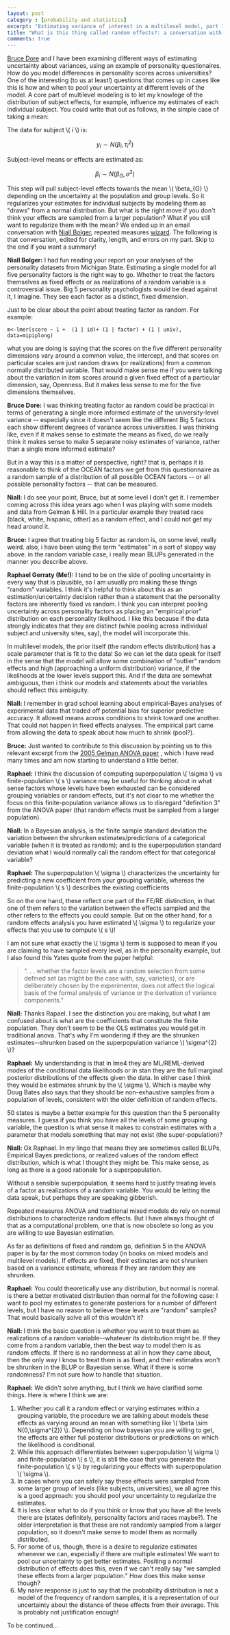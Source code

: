 ```yaml
---
layout: post
category : [probability and statistics]
excerpt: "Estimating variance of interest in a multilevel model, part I"
title: "What is this thing called random effects?: a conversation with Niall Bolger"
comments: true
---
```


[Bruce Dore][link1] and I have been examining different ways of estimating uncertainty about variances, using an example of personality questionaires. How do you model differences in personality scores across universities? One of the interesting (to us at least!) questions that comes up in cases like this is how and when to pool your uncertainty at different levels of the model. A core part of multilevel modeling is to let my knowlege of the distribution of subject effects, for example, influence my estimates of each individual subject. You could write that out as follows, in the simple case of taking a mean:

The data for subject \\( i \\) is:

$$y_{i} \sim N(\beta_{i},\tau_{i}^{2})$$

Subject-level means or effects are estimated as:

$$\beta_{i} \sim N(\beta_{G},\sigma^{2})$$

This step will pull subject-level effects towards the mean \\( \beta_{G} \\) depending on the uncertainty at the population and group levels. So it regularizes your estimates for individual subjects by modeling them as "draws" from a normal distribution. But what is the right move if you don't think your effects are sampled from a larger population? What if you still want to regularize them with the mean? We ended up in an email conversation with [Niall Bolger][link2], repeated measures [wizard][link3]. The following is that conversation, edited for clarity, length, and errors on my part. Skip to the end if you want a summary!

**Niall Bolger:**
I had fun reading your report on your analyses of the personality datasets from Michigan State. Estimating a single model for all five personality factors is the right way to go. Whether to treat the factors themselves as fixed effects or as realizations of a random variable is a controversial issue. Big 5 personality psychologists would be dead against it, I imagine. They see each factor as a distinct, fixed dimension. 


Just to be clear about the point about treating factor as random. For example:

```{.r}
m<-lmer(score ~ 1 +  (1 | id)+ (1 | factor) + (1 | univ), data=mipiplong)
```

what you are doing is saying that the scores on the five different personality dimensions vary around a common value, the intercept, and that scores on particular scales are just random draws (or realizations) from a common normally distributed variable. That would make sense me if you were talking about the variation in item scores around a given fixed effect of a particular dimension, say, Openness. But it makes less sense to me for the five dimensions themselves. 


**Bruce Dore:**
I was thinking treating factor as random could be practical in terms of generating a single more informed estimate of the university-level variance -- especially since it doesn't seem like the different Big 5 factors each show different degrees of variance across universities. I was thinking like, even if it makes sense to estimate the means as fixed, do we really think it makes sense to make 5 separate noisy estimates of variance, rather than a single more informed estimate?


But in a way this is a matter of perspective, right?  that is, perhaps it is reasonable to think of the OCEAN factors we get from this questionnaire as a random sample of a distribution of all possible OCEAN factors -- or all possible personality factors -- that can be measured.


**Niall:**
I do see your point, Bruce, but at some level I don't get it. I remember coming across this idea years ago when I was playing with some models and data from Gelman & Hill. In a particular example they treated race (black, white, hispanic, other) as a random effect, and I could not get my head around it. 


**Bruce:**
I agree that treating big 5 factor as random is, on some level, really weird. also, i have been using the term "estimates" in a sort of sloppy way above. in the random variable case, i really mean BLUPs generated in the manner you describe above. 


**Raphael Gerraty (Me!):**
I tend to be on the side of pooling uncertainty in every way that is plausible, so I am usually pro making these things "random" variables. I think it's helpful to think about this as an estimation/uncertainty decision rather than a statement that the personality factors are inherently fixed vs random. I think you can interpret pooling uncertainty across personality factors as placing an "empirical prior" distribution on each personality likelihood. I like this because if the data strongly indicates that they are distinct (while pooling across individual subject and university sites, say), the model will incorporate this. 


In multilevel models, the prior itself (the random effects distribution) has a scale parameter that is fit to the data! So we can let the data speak for itself in the sense that the model will allow some combination of "outlier" random effects and high (approaching a uniform distribution) variance, if the likelihoods at the lower levels support this. And if the data are somewhat ambiguous, then i think our models and statements about the variables should reflect this ambiguity.


**Niall:**
I remember in grad school learning about empirical-Bayes analyses of experimental data that traded off potential bias for superior predictive accuracy. It allowed means across conditions to shrink toward one another. That could not happen in fixed effects analyses. The empirical part came from allowing the data to speak about how much to shrink (pool?). 


**Bruce:**
Just wanted to contribute to this discussion by pointing us to this relevant excerpt from the [2005 Gelman ANOVA paper][link4] , which i have read many times and am now starting to understand a little better.


**Raphael:**
I think the discussion of computing superpopulation \\( \sigma \\) vs finite-population \\( s \\) variance may be useful for thinking about in what sense factors whose levels have been exhausted can be considered grouping variables or random effects, but it's not clear to me whether the focus on this finite-population variance allows us to disregard "definition 3" from the ANOVA paper (that random effects must be sampled from a larger population). 


**Niall:**
In a Bayesian analysis, is the finite sample standard deviation the variation between the shrunken estimates/predictions of a categorical variable (when it is treated as random); and is the superpopulation standard deviation what I would normally call the random effect for that categorical variable?


**Raphael:**
The superpopulation \\( \sigma \\) characterizes the uncertainty for predicting a new coefficient from your grouping variable, whereas the finite-population \\( s \\) describes the existing coefficients


So on the one hand, these reflect one part of the FE/RE distinction, in that one of them refers to the variation between the effects sampled and the other refers to the effects you could sample. But on the other hand, for a random effects analysis you have estimated \\( \sigma \\) to regularize your effects that you use to compute \\( s \\)!


I am not sure what exactly the \\( \sigma \\) term is supposed to mean if you are claiming to have sampled every level, as in the personality example, but I also found this Yates quote from the paper helpful:

>“. . . whether the factor levels are a random selection from some defined set (as might be the case with, say, varieties), or are deliberately chosen by the experimenter, does not affect the logical basis of the formal analysis of variance or the derivation of variance components.”


**Niall:**
Thanks Rapael. I see the distinction you are making, but what I am confused about is what are the coefficients that constitute the finite population. They don't seem to be the OLS estimates you would get in traditional anova. That's why I'm wondering if they are the shrunken estimates--shrunken based on the superpopulation variance \\( \sigma^{2} \\)?


**Raphael:**
My understanding is that in lme4 they are ML/REML-derived modes of the conditional data likelihoods or in stan they are the full marginal posterior distributions of the effects given the data. In either case I think they would be estimates shrunk by the \\( \sigma \\). Which is maybe why Doug Bates also says that they should be non-exhaustive samples from a population of levels, consistent with the older definition of random effects. 


50 states is maybe a better example for this question than the 5 personality measures. I guess if you think you have all the levels of some grouping variable, the question is what sense it makes to constrain estimates with a parameter that models something that may not exist (the super-population)?


**Niall:**
Ok Raphael. In my lingo that means they are sometimes called BLUPs, Empirical Bayes predictions, or realized values of the random effect distribution, which is what I thought they might be. This make sense, as long as there is a good rationale for a superpopulation.


Without a sensible superpopulation, it seems hard to justify treating levels of a factor as realizations of a random variable. You would be letting the data speak, but perhaps they are speaking gibberish. 


Repeated measures ANOVA and traditional mixed models do rely on normal distributions to characterize random effects. But I have always thought of that as a computational problem, one that is now obsolete so long as you are willing to use Bayesian estimation.


As far as definitions of fixed and random go, definition 5 in the ANOVA paper is by far the most common today (in books on mixed models and multilevel models). If effects are fixed, their estimates are not shrunken based on a variance estimate, whereas if they are random they are shrunken. 


**Raphael:**
You could theoretically use any distribution, but normal is normal. is there a better motivated distribution than normal for the following case: I want to pool my estimates to generate posteriors for a number of different levels, but I have no reason to believe these levels are "random" samples? That would basically solve all of this wouldn't it?


**Niall:**
I think the basic question is whether you want to treat them as realizations of a random variable--whatever its distribution might be. If they come from a random variable, then the best way to model them is as random effects. If there is no randomness at all in how they came about, then the only way I know to treat them is as fixed, and their estimates won't be shrunken in the BLUP or Bayesian sense. What if there is some randomness? I'm not sure how to handle that situation.


**Raphael:**
We didn't solve anything, but I think we have clarified some things. Here is where I think we are:

1. Whether you call it a random effect or varying estimates within a grouping variable, the procedure we are talking about models these effects as varying around an mean with something like \\( \beta \sim N(0,\sigma^{2}) \\).  Depending on how bayesian you are willing to get, the effects are either full posterior distributions or predictions on which the likelihood is conditional. 
2. While this approach differentiates between superpopulation \\( \sigma \\) and finite-population \\( s \\), it is still the case that you generate the finite-population \\( s \\) by regularizing your effects with superpopulation \\( \sigma \\). 
3. In cases where you can safely say these effects were sampled from some larger group of levels (like subjects, universities), we all agree this is a good approach: you should pool your uncertainty to regularize the estimates.
4. It is less clear what to do if you think or know that you have all the levels there are (states definitely, personality factors and races maybe?). The older interpretation is that these are not randomly sampled from a larger population, so it doesn't make sense to model them as normally distributed.
5. For some of us, though, there is a desire to regularize estimates whenever we can, especially if there are multiple estimates! We want to pool our uncertainty to get better estimates. Positing a normal distribution of effects does this, even if we can't really say "we sampled these effects from a larger population." How does this make sense though?
6. My naive response is just to say that the probability distribution is not a model of the frequency of random samples, it is a representation of our uncertainty about the distance of these effects from their average. This is probably not justification enough!

To be continued...


[link1]: https://brucedore.github.io/
[link2]: https://columbiacoupleslab.wordpress.com/lab-members/
[link3]: https://www.amazon.com/Intensive-Longitudinal-Methods-Introduction-Methodology/dp/146250678X/ref=sr_1_1?ie=UTF8&qid=1473815695&sr=8-1&keywords=niall+bolger
[link4]: http://www.stat.columbia.edu/~gelman/research/published/AOS259.pdf

